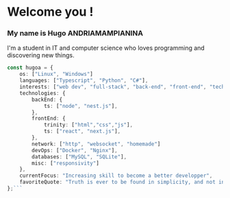 # Welcome you !

### My name is Hugo ANDRIAMAMPIANINA

I'm a student in IT and computer science who loves programming and discovering new things.

```typescript
const hugoa = {
    os: ["Linux", "Windows"]
    languages: ["Typescript", "Python", "C#"],
    interests: ["web dev", "full-stack", "back-end", "front-end", "tech", "security", "game dev"],
    technologies: {
        backEnd: {
            ts: ["node", "nest.js"],
        },
        frontEnd: {
            trinity: ["html","css","js"],
            ts: ["react", "next.js"],
        },
        network: ["http", "websocket", "homemade"]
        devOps: ["Docker", "Nginx"],
        databases: ["MySQL", "SQLite"],
        misc: ["responsivity"]
    },
    currentFocus: "Increasing skill to become a better developper",
    favoriteQuote: "Truth is ever to be found in simplicity, and not in the multiplicity and confusion of things - Isaac Newton"
};```
